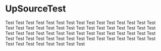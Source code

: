 # UpSourceTest

Test Test Test Test 
Test Test Test Test 
Test Test Test Test 
Test Test Test Test 
Test Test Test Test 
Test Test Test Test 
Test Test Test Test 
Test Test Test Test 
Test Test Test Test 
Test Test Test Test 
Test Test Test Test 
Test Test Test Test 
Test Test Test Test 
Test Test Test Test 
Test Test Test Test
Test Test Test Test 
Test Test Test Test 